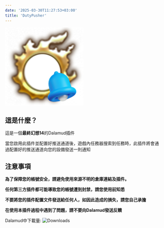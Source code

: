 ```yaml
---
date: '2025-03-30T11:27:53+03:00'
title: 'DutyPusher'
---
```


![Logo](https://github.com/MorCherlf/FFXIVDutyPusher/blob/master/Resources/img/icon.png?raw=true)

## 這是什麼？

這是一個**最終幻想14**的Dalamud插件

當您啟用此插件並配置好推送通道後，遊戲內任務器搜索到任務時，此插件將會通過配置好的推送通道向您的設備發送一則通知

## 注意事項

**為了保障您的帳號安全，請避免使用來源不明的倉庫連結及插件。**

**任何第三方插件都可能導致您的帳號遭到封禁，請您使用前知悉**

**不要將您的插件配置文件發送給任何人，如因此造成的損失，請您自己承擔**

**在使用本插件過程中遇到了問題，請不要向Dalamud發送反饋**

Dalamud中下載量: ![Downloads](https://dutypusher-badge.morcherlfy.workers.dev/?name=DutyPusher)